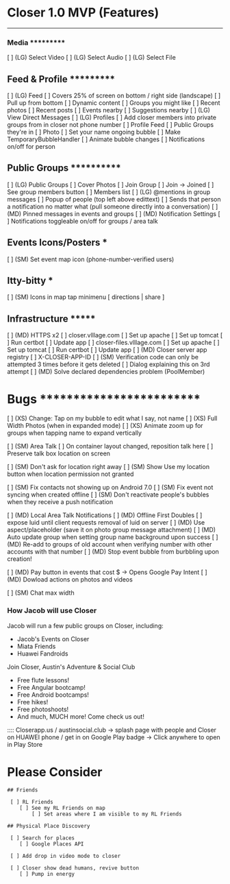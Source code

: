 
# Closer 1.0 MVP (Features)

********* ********* ********** * * ***** ***********************

### Media *********
 [ ] (LG) Select Video
 [ ] (LG) Select Audio
 [ ] (LG) Select File

## Feed & Profile *********
 [ ] (LG) Feed
    [ ] Covers 25% of screen on bottom / right side (landscape)
    [ ] Pull up from bottom
    [ ] Dynamic content
        [ ] Groups you might like
        [ ] Recent photos
        [ ] Recent posts
        [ ] Events nearby
        [ ] Suggestions nearby
 [ ] (LG) View Direct Messages
 [ ] (LG) Profiles
     [ ] Add closer members into private groups from in closer not phone number
     [ ] Profile Feed
        [ ] Public Groups they're in
     [ ] Photo
     [ ] Set your name ongoing bubble
        [ ] Make TemporaryBubbleHandler
            [ ] Animate bubble changes
     [ ] Notifications on/off for person

## Public Groups **********
 [ ] (LG) Public Groups
    [ ] Cover Photos
    [ ] Join Group
    [ ] Join -> Joined
    [ ] See group members button
    [ ] Members list
[ ] (LG) @mentions in group messages
    [ ] Popup of people (top left above edittext)
    [ ] Sends that person a notification no matter what (pull someone directly into a conversation)
[ ] (MD) Pinned messages in events and groups
[ ] (MD) Notification Settings
    [ ] Notifications toggleable on/off for groups / area talk

## Events Icons/Posters *
 [ ] (SM) Set event map icon (phone-number-verified users)

## Itty-bitty *
 [ ] (SM) Icons in map tap minimenu [ directions | share ]

## Infrastructure *****
 [ ] (MD) HTTPS x2
    [ ] closer.vlllage.com
        [ ] Set up apache
        [ ] Set up tomcat
        [ ] Run certbot
        [ ] Update app
    [ ] closer-files.vlllage.com
        [ ] Set up apache
        [ ] Set up tomcat
        [ ] Run certbot
        [ ] Update app
 [ ] (MD) Closer server app registry
    [ ] X-CLOSER-APP-ID
 [ ] (SM) Verification code can only be attempted 3 times before it gets deleted
    [ ] Dialog explaining this on 3rd attempt
 [ ] (MD) Solve declared dependencies problem (PoolMember)

# Bugs ************************
 [ ] (XS) Change: Tap on my bubble to edit what I say, not name
 [ ] (XS) Full Width Photos (when in expanded mode)
 [ ] (XS) Animate zoom up for groups when tapping name to expand vertically

 [ ] (SM) Area Talk
    [ ] On container layout changed, reposition talk here
    [ ] Preserve talk box location on screen

 [ ] (SM) Don't ask for location right away
 [ ] (SM) Show Use my location button when location permission not granted

 [ ] (SM) Fix contacts not showing up on Android 7.0
 [ ] (SM) Fix event not syncing when created offline
 [ ] (SM) Don't reactivate people's bubbles when they receive a push notification

 [ ] (MD) Local Area Talk Notifications
 [ ] (MD) Offline First Doubles
    [ ] expose luid until client requests removal of luid on server
 [ ] (MD) Use aspect/placeholder (save it on photo group message attachment)
 [ ] (MD) Auto update group when setting group name background upon success
 [ ] (MD) Re-add to groups of old account when verifying number with other accounts with that number
 [ ] (MD) Stop event bubble from burbbling upon creation!

 [ ] (MD) Pay button in events that cost $ -> Opens Google Pay Intent
 [ ] (MD) Dowload actions on photos and videos

 [ ] (SM) Chat max width



### How Jacob will use Closer

Jacob will run a few public groups on Closer, including:

 - Jacob's Events on Closer
 - Miata Friends
 - Huawei Fandroids

Join Closer, Austin's Adventure & Social Club

 - Free flute lessons!
 - Free Angular bootcamp!
 - Free Android bootcamps!
 - Free hikes!
 - Free photoshoots!
 - And much, MUCH more!  Come check us out!

 :::: Closerapp.us / austinsocial.club -> splash page with people and Closer on HUAWEI phone / get in on Google Play badge
    -> Click anywhere to open in Play Store


# Please Consider

    ## Friends

     [ ] RL Friends
        [ ] See my RL Friends on map
            [ ] Set areas where I am visible to my RL Friends

    ## Physical Place Discovery

     [ ] Search for places
        [ ] Google Places API

     [ ] Add drop in video mode to closer

     [ ] Closer show dead humans, revive button
        [ ] Pump in energy